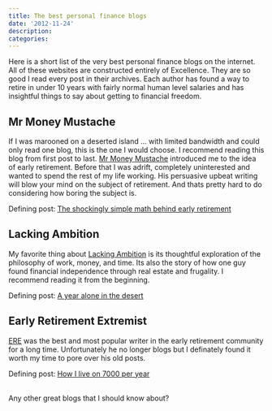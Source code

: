 ```yaml
---
title: The best personal finance blogs
date: '2012-11-24'
description:
categories:
---
```


Here is a short list of the very best personal finance blogs on the internet.
All of these websites are constructed entirely of Excellence.  They are so good
I read every post in their archives.  Each author has found a way to retire in
under 10 years with fairly normal human level salaries and has insightful
things to say about getting to financial freedom.


Mr Money Mustache
-----------------

If I was marooned on a deserted island ... with limited bandwidth and could
only read one blog, this is the one I would choose.  I recommend reading this
blog from first post to last.  <a href="http://www.mrmoneymustache.com/">Mr
Money Mustache</a> introduced me to the idea of early retirement.  Before that
I was adrift, completely uninterested and wanted to spend the rest of my life
working.  His persuasive upbeat writing will blow your mind on the subject of
retirement.  And thats pretty hard to do considering how boring the subject is.

Defining post: <a href="http://www.mrmoneymustache.com/2012/01/13/the-shockingly-simple-math-behind-early-retirement/">The shockingly simple math behind early retirement</a>


Lacking Ambition
----------------

My favorite thing about <a href="http://lackingambition.com/">Lacking
Ambition</a> is its thoughtful exploration of the philosophy of work, money,
and time.  Its also the story of how one guy found financial independence
through real estate and frugality.  I recommend reading it from the beginning.

Defining post: <a href="http://lackingambition.com/?p=423">A year alone in the desert</a>


Early Retirement Extremist
--------------------------

<a href="earlyretirementextreme.com">ERE</a> was the best and most popular
writer in the early retirement community for a long time.  Unfortunately he no
longer blogs but I definately found it worth my time to pore over his old
posts.

Defining post: <a href="http://earlyretirementextreme.com/how-i-live-on-7000-per-year.htm">How I live on 7000 per year</a>


<br>
Any other great blogs that I should know about?
